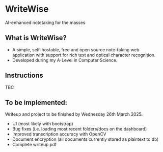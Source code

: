 # WriteWise
AI-enhanced notetaking for the masses

## What is WriteWise?
- A simple, self-hostable, free and open source note-taking web application with support for rich text and optical character recognition.
- Developed during my A-Level in Computer Science.

## Instructions
TBC

## To be implemented:
Writeup and project to be finished by Wednesday 26th March 2025.
- UI (most likely with bootstrap)
- Bug fixes (i.e. loading most recent folders/docs on the dashboard)
- Improved transcription accuracy with OpenCV
- Document encryption (all documents currently stored as plaintext to db)
- Complete writeup pdf
